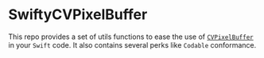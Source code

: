 #  SwiftyCVPixelBuffer

This repo provides a set of utils functions to ease the use of [`CVPixelBuffer`](https://developer.apple.com/documentation/corevideo/cvpixelbuffer-q2e) in your `Swift` code. It also contains several perks like `Codable` conformance.
